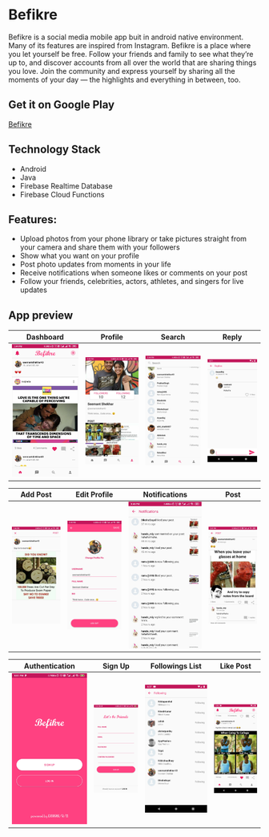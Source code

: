 # Befikre
Befikre is a social media mobile app buit in android native environment. Many of its features are inspired from Instagram.
Befikre is a place where you let yourself be free. Follow your friends and family to see what they’re up to, and discover accounts from all over the world that are sharing things you love. Join the community and express yourself by sharing all the moments of your day — the highlights and everything in between, too.


## Get it on Google Play
[Befikre](https://play.google.com/store/apps/details?id=com.seemantshekhar.befikre)

## Technology Stack
- Android
- Java
- Firebase Realtime Database
- Firebase Cloud Functions

## Features:
- Upload photos from your phone library or take pictures straight from your camera and share them with your followers
- Show what you want on your profile
- Post photo updates from moments in your life
- Receive notifications when someone likes or comments on your post
- Follow your friends, celebrities, actors, athletes, and singers for live updates

## App preview
|                                                    Dashboard                                                     |                                                    Profile                                                    |                                                    Search                                                    |                                              Reply                                              |
| :------------------------------------------------------------------------------------------------------------: | :--------------------------------------------------------------------------------------------------------: | :------------------------------------------------------------------------------------------------------------: | :------------------------------------------------------------------------------------------------------------: |
| ![dashboard](screenshots/dashboard.jpg "Dashboard") | ![Profile](screenshots/profile.jpg "Profile") | ![Search](screenshots/search.jpg "Search") | ![Reply](screenshots/comment_reply.png "Reply")|

|                                                    Add Post                                                     |                                                    Edit Profile                                                    |                                                    Notifications                                                    |                                              Post                                              |
| :------------------------------------------------------------------------------------------------------------: | :--------------------------------------------------------------------------------------------------------: | :------------------------------------------------------------------------------------------------------------: | :------------------------------------------------------------------------------------------------------------: |
| ![Add Post](screenshots/add_post.jpg "Add Post") | ![Edit Profile](screenshots/edit_profile.jpg "Edit Profile") | ![Notifications](screenshots/notifications.jpg "Notifications") | ![Post](screenshots/post.jpg "Post")|

|                                                    Authentication                                                     |                                                    Sign Up                                                    |                                                    Followings List                                                    |                                              Like Post                                              |
| :------------------------------------------------------------------------------------------------------------: | :--------------------------------------------------------------------------------------------------------: | :------------------------------------------------------------------------------------------------------------: | :------------------------------------------------------------------------------------------------------------: |
| ![Authentication](screenshots/authentication.jpg "Authentication") | ![Sign Up](screenshots/sign_up.jpg "Sign Up") | ![Followings List](screenshots/followings_list.png "Followings List") | ![Like Post](screenshots/like_post.png "Like Post")|
